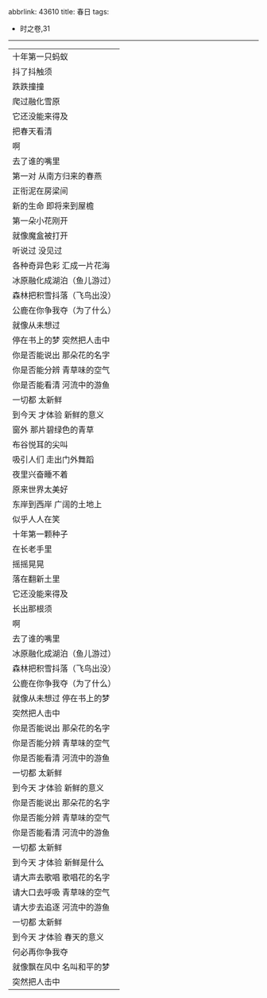 abbrlink: 43610
title: 春日
tags:
  - 时之卷,31
---
|      |
|--|
|十年第一只蚂蚁|
|抖了抖触须|
|跌跌撞撞|
|爬过融化雪原|
|它还没能来得及|
|把春天看清|
|啊|
|去了谁的嘴里|
|第一对 从南方归来的春燕|
|正衔泥在房梁间|
|新的生命 即将来到屋檐|
|第一朵小花刚开|
|就像魔盒被打开|
|听说过 没见过|
|各种奇异色彩 汇成一片花海|
|冰原融化成湖泊（鱼儿游过）|
|森林把积雪抖落（飞鸟出没）|
|公鹿在你争我夺（为了什么）|
|就像从未想过|
|停在书上的梦 突然把人击中|
|你是否能说出 那朵花的名字|
|你是否能分辨 青草味的空气|
|你是否能看清 河流中的游鱼|
|一切都 太新鲜|
|到今天 才体验 新鲜的意义|
|窗外 那片碧绿色的青草|
|布谷悦耳的尖叫|
|吸引人们 走出门外舞蹈|
|夜里兴奋睡不着|
|原来世界太美好|
|东岸到西岸 广阔的土地上|
|似乎人人在笑|
|十年第一颗种子|
|在长老手里|
|摇摇晃晃|
|落在翻新土里|
|它还没能来得及|
|长出那根须|
|啊|
|去了谁的嘴里|
|冰原融化成湖泊（鱼儿游过）|
|森林把积雪抖落（飞鸟出没）|
|公鹿在你争我夺（为了什么）|
|就像从未想过 停在书上的梦|
|突然把人击中|
|你是否能说出 那朵花的名字|
|你是否能分辨 青草味的空气|
|你是否能看清 河流中的游鱼|
|一切都 太新鲜|
|到今天 才体验 新鲜的意义|
|你是否能说出 那朵花的名字|
|你是否能分辨 青草味的空气|
|你是否能看清 河流中的游鱼|
|一切都 太新鲜|
|到今天 才体验 新鲜是什么|
|请大声去歌唱 歌唱花的名字|
|请大口去呼吸 青草味的空气|
|请大步去追逐 河流中的游鱼|
|一切都 太新鲜|
|到今天 才体验 春天的意义|
|何必再你争我夺|
|就像飘在风中 名叫和平的梦|
|突然把人击中|
